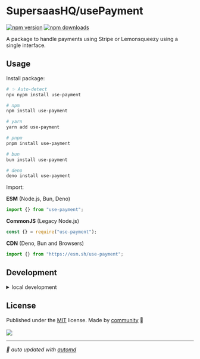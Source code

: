 # SupersaasHQ/usePayment

<!-- automd:badges color=yellow -->

[![npm version](https://img.shields.io/npm/v/use-payment?color=yellow)](https://npmjs.com/package/use-payment)
[![npm downloads](https://img.shields.io/npm/dm/use-payment?color=yellow)](https://npm.chart.dev/use-payment)

<!-- /automd -->

A package to handle payments using Stripe or Lemonsqueezy using a single interface.

## Usage

Install package:

<!-- automd:pm-install -->

```sh
# ✨ Auto-detect
npx nypm install use-payment

# npm
npm install use-payment

# yarn
yarn add use-payment

# pnpm
pnpm install use-payment

# bun
bun install use-payment

# deno
deno install use-payment
```

<!-- /automd -->

Import:

<!-- automd:jsimport cjs cdn name="use-payment" -->

**ESM** (Node.js, Bun, Deno)

```js
import {} from "use-payment";
```

**CommonJS** (Legacy Node.js)

```js
const {} = require("use-payment");
```

**CDN** (Deno, Bun and Browsers)

```js
import {} from "https://esm.sh/use-payment";
```

<!-- /automd -->

## Development

<details>

<summary>local development</summary>

- Clone this repository
- Install latest LTS version of [Node.js](https://nodejs.org/en/)
- Enable [Corepack](https://github.com/nodejs/corepack) using `corepack enable`
- Install dependencies using `pnpm install`
- Run interactive tests using `pnpm dev`

</details>

## License

<!-- automd:contributors license=MIT -->

Published under the [MIT](https://github.com/SupersaasHQ/usePayment/blob/main/LICENSE) license.
Made by [community](https://github.com/SupersaasHQ/usePayment/graphs/contributors) 💛
<br><br>
<a href="https://github.com/SupersaasHQ/usePayment/graphs/contributors">
<img src="https://contrib.rocks/image?repo=SupersaasHQ/usePayment" />
</a>

<!-- /automd -->

<!-- automd:with-automd -->

---

_🤖 auto updated with [automd](https://automd.unjs.io)_

<!-- /automd -->
